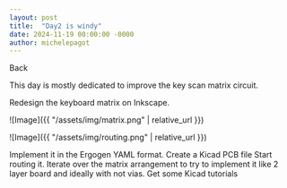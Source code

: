 ```yaml
---
layout: post
title:  "Day2 is windy"
date: 2024-11-19 00:00:00 -0000
author: michelepagot
---
```


<a onclick="window.history.back()">Back</a>

This day is mostly dedicated to improve the key scan matrix circuit.

Redesign the keyboard matrix on Inkscape.

![Image]({{ "/assets/img/matrix.png" | relative_url }})

![Image]({{ "/assets/img/routing.png" | relative_url }})


Implement it in the Ergogen YAML format.
Create a Kicad PCB file Start routing it.
Iterate over the matrix arrangement to try to implement it like 2 layer board and ideally with not vias.
Get some Kicad tutorials
